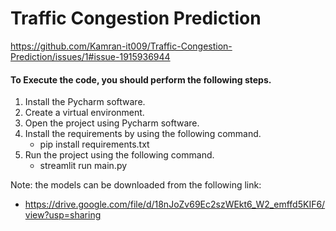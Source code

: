 # Traffic Congestion Prediction
https://github.com/Kamran-it009/Traffic-Congestion-Prediction/issues/1#issue-1915936944
#### To Execute the code, you should perform the following steps.
1) Install the Pycharm software.
2) Create a virtual environment.
3) Open the project using Pycharm software.
4) Install the requirements by using the following command.
    * pip install requirements.txt
5) Run the project using the following command.
    * streamlit run main.py

Note: the models can be downloaded from the following link:
* https://drive.google.com/file/d/18nJoZv69Ec2szWEkt6_W2_emffd5KIF6/view?usp=sharing
